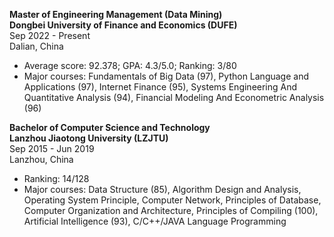 **Master of Engineering Management (Data Mining)**  
**Dongbei University of Finance and Economics (DUFE)**  
Sep 2022 - Present  
Dalian, China  
- Average score: 92.378; GPA: 4.3/5.0; Ranking: 3/80  
- Major courses: Fundamentals of Big Data (97), Python Language and Applications (97), Internet Finance (95), Systems Engineering And Quantitative Analysis (94), Financial Modeling And Econometric Analysis (96)  

**Bachelor of Computer Science and Technology**  
**Lanzhou Jiaotong University (LZJTU)**  
Sep 2015 - Jun 2019  
Lanzhou, China  
- Ranking: 14/128  
- Major courses: Data Structure (85), Algorithm Design and Analysis, Operating System Principle, Computer Network, Principles of Database, Computer Organization and Architecture, Principles of Compiling (100), Artificial Intelligence (93), C/C++/JAVA Language Programming
